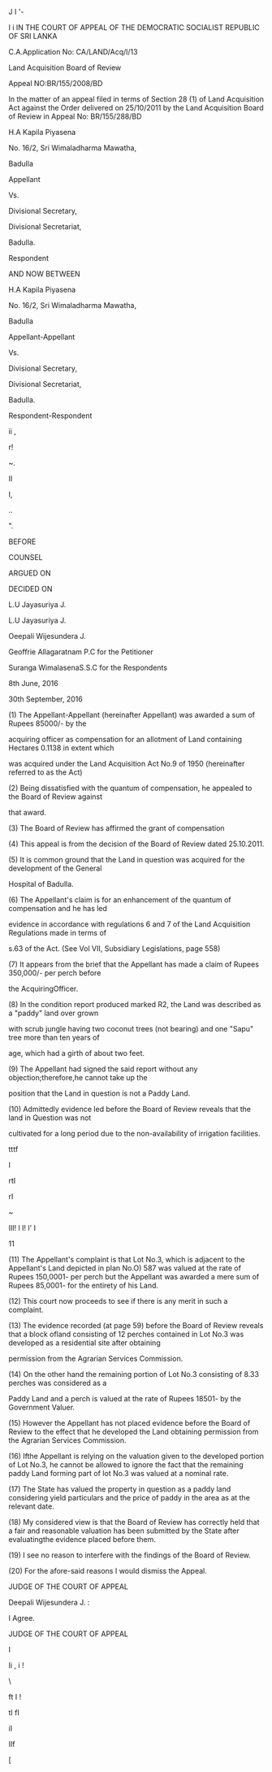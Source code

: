 J I '-

I i IN THE COURT OF APPEAL OF THE DEMOCRATIC SOCIALIST REPUBLIC OF SRI LANKA

C.A.Application No: CA/LAND/Acq/l/13

Land Acquisition Board of Review

Appeal NO:BR/155/2008/BD

In the matter of an appeal filed in terms of Section 28 (1) of Land Acquisition Act against the Order delivered on 25/10/2011 by the Land Acquisition Board of Review in Appeal No: BR/155/288/BD

H.A Kapila Piyasena

No. 16/2, Sri Wimaladharma Mawatha,

Badulla

Appellant

Vs.

Divisional Secretary,

Divisional Secretariat,

Badulla.

Respondent

AND NOW BETWEEN

H.A Kapila Piyasena

No. 16/2, Sri Wimaladharma Mawatha,

Badulla

Appellant-Appellant

Vs.

Divisional Secretary,

Divisional Secretariat,

Badulla.

Respondent-Respondent

ii ,

r!

~.

II

I,

..

".

BEFORE

COUNSEL

ARGUED ON

DECIDED ON

L.U Jayasuriya J.

L.U Jayasuriya J.

Oeepali Wijesundera J.

Geoffrie Allagaratnam P.C for the Petitioner

Suranga WimalasenaS.S.C for the Respondents

8th June, 2016

30th September, 2016

(1) The Appellant-Appellant (hereinafter Appellant) was awarded a sum of Rupees 85000/- by the

acquiring officer as compensation for an allotment of Land containing Hectares 0.1138 in extent which

was acquired under the Land Acquisition Act No.9 of 1950 (hereinafter referred to as the Act)

(2) Being dissatisfied with the quantum of compensation, he appealed to the Board of Review against

that award.

(3) The Board of Review has affirmed the grant of compensation

(4) This appeal is from the decision of the Board of Review dated 25.10.2011.

(5) It is common ground that the Land in question was acquired for the development of the General

Hospital of Badulla.

(6) The Appellant's claim is for an enhancement of the quantum of compensation and he has led

evidence in accordance with regulations 6 and 7 of the Land Acquisition Regulations made in terms of

s.63 of the Act. (See Vol VII, Subsidiary Legislations, page 558)

(7) It appears from the brief that the Appellant has made a claim of Rupees 350,000/- per perch before

the AcquiringOfficer.

(8) In the condition report produced marked R2, the Land was described as a "paddy" land over grown

with scrub jungle having two coconut trees (not bearing) and one "Sapu" tree more than ten years of

age, which had a girth of about two feet.

(9) The Appellant had signed the said report without any objection;therefore,he cannot take up the

position that the Land in question is not a Paddy Land.

(10) Admittedly evidence led before the Board of Review reveals that the land in Question was not

cultivated for a long period due to the non-availability of irrigation facilities.

tttf

I

rtI

rI

~

III! l I! l' I

11

(11) The Appellant's complaint is that Lot No.3, which is adjacent to the Appellant's Land depicted in plan No.O) 587 was valued at the rate of Rupees 150,0001- per perch but the Appellant was awarded a mere sum of Rupees 85,0001- for the entirety of his Land.

(12) This court now proceeds to see if there is any merit in such a complaint.

(13) The evidence recorded (at page 59) before the Board of Review reveals that a block ofland consisting of 12 perches contained in Lot No.3 was developed as a residential site after obtaining

permission from the Agrarian Services Commission.

(14) On the other hand the remaining portion of Lot No.3 consisting of 8.33 perches was considered as a

Paddy Land and a perch is valued at the rate of Rupees 18501- by the Government Valuer.

(15) However the Appellant has not placed evidence before the Board of Review to the effect that he developed the Land obtaining permission from the Agrarian Services Commission.

(16) Ifthe Appellant is relying on the valuation given to the developed portion of Lot No.3, he cannot be allowed to ignore the fact that the remaining paddy Land forming part of lot No.3 was valued at a nominal rate.

(17) The State has valued the property in question as a paddy land considering yield particulars and the price of paddy in the area as at the relevant date.

(18) My considered view is that the Board of Review has correctly held that a fair and reasonable valuation has been submitted by the State after evaluatingthe evidence placed before them.

(19) I see no reason to interfere with the findings of the Board of Review.

(20) For the afore-said reasons I would dismiss the Appeal.

JUDGE OF THE COURT OF APPEAL

Deepali Wijesundera J. :

I Agree.

JUDGE OF THE COURT OF APPEAL

I

Ii , i !

\

ft I !

tI fI

iI

IIf

[